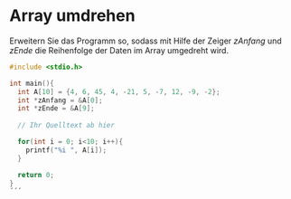 # Array umdrehen

Erweitern Sie das Programm so, sodass mit Hilfe der Zeiger 
*zAnfang* und *zEnde* die Reihenfolge der Daten im Array umgedreht wird.

```cpp
#include <stdio.h>

int main(){
  int A[10] = {4, 6, 45, 4, -21, 5, -7, 12, -9, -2};
  int *zAnfang = &A[0];
  int *zEnde = &A[9];
  
  // Ihr Quelltext ab hier

  for(int i = 0; i<10; i++){
    printf("%i ", A[i]);
  }

  return 0;
}
´´´